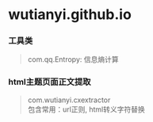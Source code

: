 # wutianyi.github.io

### 工具类
> com.qq.Entropy: 信息熵计算


### html主题页面正文提取
> com.wutianyi.cxextractor  
> 包含常用：url正则, html转义字符替换
